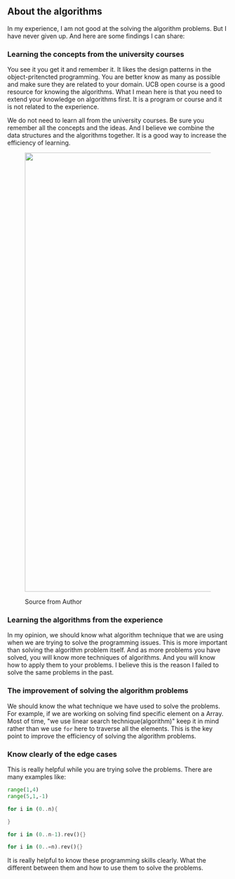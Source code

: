 ## About the algorithms

In my experience, I am not good at the solving the algorithm problems. But I have never given up. And here are some findings I can share:

### Learning the concepts from the university courses

You see it you get it and remember it. It likes the design patterns in the object-pritencted programming. You are better know as many as possible and make sure they are related to your domain. UCB open course is a good resource for knowing the algorithms. What I mean here is that you need to extend your knowledge on algorithms first. It is a program or course and it is not related to the experience.

We do not need to learn all from the university courses. Be sure you remember all the concepts and the ideas. And I believe we combine the data structures and the algorithms together. It is a good way to increase the efficiency of learning.

<figure><img><img src="https://hostux.social/system/media_attachments/files/111/045/225/749/998/330/original/b0a9d2aaff53fd8b.png" alt="" width="1000"><figcaption><p>Source from Author</p></figcaption></figure>


### Learning the algorithms from the experience

In my opinion, we should know what algorithm technique that we are using when we are trying to solve the programming issues. This is more important than solving the algorithm problem itself. And as more problems you have solved, you will know more techniques of algorithms. And you will know how to apply them to your problems.
I believe this is the reason I failed to solve the same problems in the past.


### The improvement of solving the algorithm problems

We should know the what technique we have used to solve the problems. For example, if we are working on solving find specific element on a Array. Most of time, "we use linear search technique(algorithm)" keep it in mind rather than we use `for` here to traverse all the elements. This is the key point to improve the efficiency of solving the algorithm problems.


### Know clearly of the edge cases

This is really helpful while you are trying solve the problems. There are many examples like:

```Python
range(1,4)
range(5,1,-1)
```

```Rust
for i in (0..n){

}

for i in (0..n-1).rev(){}

for i in (0..=n).rev(){}
```

It is really helpful to know these programming skills clearly. What the different between them and how to use them to solve the problems.